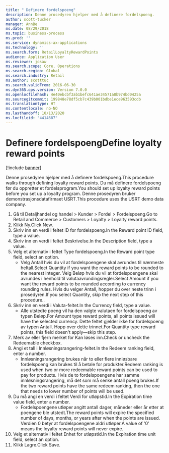 ```yaml
---
title: " Definere fordelspoeng"
description: Denne prosedyren hjelper med å definere fordelspoeng.
author: scott-tucker
manager: AnnBe
ms.date: 08/29/2018
ms.topic: business-process
ms.prod: ''
ms.service: dynamics-ax-applications
ms.technology: ''
ms.search.form: RetailLoyaltyRewardPoints
audience: Application User
ms.reviewer: josaw
ms.search.scope: Core, Operations
ms.search.region: Global
ms.search.industry: Retail
ms.author: scotttuc
ms.search.validFrom: 2016-06-30
ms.dyn365.ops.version: Version 7.0.0
ms.openlocfilehash: 4e40ebcbf3ab1befc641ae34571a8b974bd0425a
ms.sourcegitcommit: 199848e78df5cb7c439b001bdbe1ece963593cdb
ms.translationtype: HT
ms.contentlocale: nb-NO
ms.lasthandoff: 10/13/2020
ms.locfileid: "4414687"
---
```

# <a name="define-loyalty-reward-points"></a><span data-ttu-id="338a6-103"> Definere fordelspoeng</span><span class="sxs-lookup"><span data-stu-id="338a6-103">Define loyalty reward points</span></span>

[!include [banner](../includes/banner.md)]

<span data-ttu-id="338a6-104">Denne prosedyren hjelper med å definere fordelspoeng.</span><span class="sxs-lookup"><span data-stu-id="338a6-104">This procedure walks through defining loyalty reward points.</span></span> <span data-ttu-id="338a6-105">Du må definere fordelspoeng før du oppretter et fordelsprogram.</span><span class="sxs-lookup"><span data-stu-id="338a6-105">You should set up loyalty reward points before you set up a loyalty program.</span></span> <span data-ttu-id="338a6-106">Denne prosedyren bruker demonstrasjonsdatafirmaet USRT.</span><span class="sxs-lookup"><span data-stu-id="338a6-106">This procedure uses the USRT demo data company.</span></span>

1. <span data-ttu-id="338a6-107">Gå til Detaljhandel og handel > Kunder > Fordel > Fordelspoeng.</span><span class="sxs-lookup"><span data-stu-id="338a6-107">Go to Retail and Commerce > Customers > Loyalty > Loyalty reward points.</span></span>
2. <span data-ttu-id="338a6-108">Klikk Ny.</span><span class="sxs-lookup"><span data-stu-id="338a6-108">Click New.</span></span>
3. <span data-ttu-id="338a6-109">Skriv inn en verdi i feltet ID for fordelspoeng.</span><span class="sxs-lookup"><span data-stu-id="338a6-109">In the Reward point ID field, type a value.</span></span>
4. <span data-ttu-id="338a6-110">Skriv inn en verdi i feltet Beskrivelse.</span><span class="sxs-lookup"><span data-stu-id="338a6-110">In the Description field, type a value.</span></span>
5. <span data-ttu-id="338a6-111">Velg et alternativ i feltet Type fordelspoeng.</span><span class="sxs-lookup"><span data-stu-id="338a6-111">In the Reward point type field, select an option.</span></span>
    * <span data-ttu-id="338a6-112">Velg Antall hvis du vil at fordelspoengene skal avrundes til nærmeste heltall.</span><span class="sxs-lookup"><span data-stu-id="338a6-112">Select Quantity if you want the reward points to be rounded to the nearest integer.</span></span> <span data-ttu-id="338a6-113">Velg Beløp hvis du vil at fordelspoengene skal avrundes i henhold til valutaavrundingsregler.</span><span class="sxs-lookup"><span data-stu-id="338a6-113">Select Amount if you want the reward points to be rounded according to currency rounding rules.</span></span> <span data-ttu-id="338a6-114">Hvis du velger Antall, hopper du over neste trinn i prosedyren.</span><span class="sxs-lookup"><span data-stu-id="338a6-114">If you select Quantity, skip the next step of this procedure..</span></span>  
6. <span data-ttu-id="338a6-115">Skriv inn en verdi i Valuta-feltet.</span><span class="sxs-lookup"><span data-stu-id="338a6-115">In the Currency field, type a value.</span></span>
    * <span data-ttu-id="338a6-116">Alle utstedte poeng vil ha den valgte valutaen for fordelspoeng av typen Beløp.</span><span class="sxs-lookup"><span data-stu-id="338a6-116">For Amount type reward points, all points issued will have the selected currency.</span></span> <span data-ttu-id="338a6-117">Dette feltet gjelder ikke for fordelspoeng av typen Antall. Hopp over dette trinnet.</span><span class="sxs-lookup"><span data-stu-id="338a6-117">For Quantity type reward points, this field doesn't apply—skip this step.</span></span>  
7. <span data-ttu-id="338a6-118">Merk av eller fjern merket for Kan løses inn.</span><span class="sxs-lookup"><span data-stu-id="338a6-118">Check or uncheck the Redeemable checkbox.</span></span>
8. <span data-ttu-id="338a6-119">Angi et tall i Innløsningsrangering-feltet.</span><span class="sxs-lookup"><span data-stu-id="338a6-119">In the Redeem ranking field, enter a number.</span></span>
    * <span data-ttu-id="338a6-120">Innløsningsrangering brukes når to eller flere innløsbare fordelspoeng kan brukes til å betale for produkter.</span><span class="sxs-lookup"><span data-stu-id="338a6-120">Redeem ranking is used when two or more redeemable reward points can be used to pay for products.</span></span> <span data-ttu-id="338a6-121">Hvis de to fordelspoengene har samme innløsningsrangering, må det som må senke antall poeng brukes.</span><span class="sxs-lookup"><span data-stu-id="338a6-121">If the two reward points have the same redeem ranking, then the one that needs to lower number of points will be used.</span></span>  
9. <span data-ttu-id="338a6-122">Du må angi en verdi i feltet Verdi for utløpstid.</span><span class="sxs-lookup"><span data-stu-id="338a6-122">In the Expiration time value field, enter a number.</span></span>
    * <span data-ttu-id="338a6-123">Fordelspoengene utløper angitt antall dager, måneder eller år etter at poengene ble utstedt.</span><span class="sxs-lookup"><span data-stu-id="338a6-123">The reward points will expire the specified number of days, months, or years after when the points are issued.</span></span> <span data-ttu-id="338a6-124">Verdien 0 betyr at fordelspoengene aldri utløper.</span><span class="sxs-lookup"><span data-stu-id="338a6-124">A value of '0' means the loyalty reward points will never expire.</span></span>  
10. <span data-ttu-id="338a6-125">Velg et alternativ i feltet Enhet for utløpstid.</span><span class="sxs-lookup"><span data-stu-id="338a6-125">In the Expiration time unit field, select an option.</span></span>
11. <span data-ttu-id="338a6-126">Klikk Lagre.</span><span class="sxs-lookup"><span data-stu-id="338a6-126">Click Save.</span></span>

